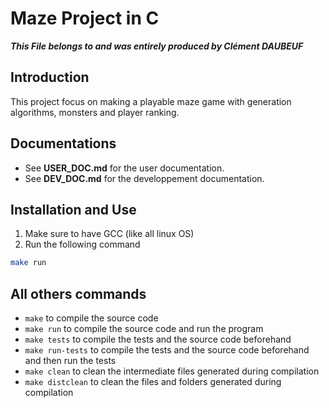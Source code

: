# Maze Project in C

***This File belongs to and was entirely produced by Clément DAUBEUF***

## Introduction

This project focus on making a playable maze game with generation algorithms, monsters and player ranking.

## Documentations

- See **USER_DOC.md** for the user documentation.
- See **DEV_DOC.md** for the developpement documentation.

## Installation and Use

1. Make sure to have GCC (like all linux OS)
2. Run the following command
```bash
make run
```

## All others commands

* ``make`` to compile the source code
* ``make run`` to compile the source code and run the program
* ``make tests`` to compile the tests and the source code beforehand
* ``make run-tests`` to compile the tests and the source code beforehand and then run the tests
* ``make clean`` to clean the intermediate files generated during compilation
* ``make distclean`` to clean the files and folders generated during compilation
